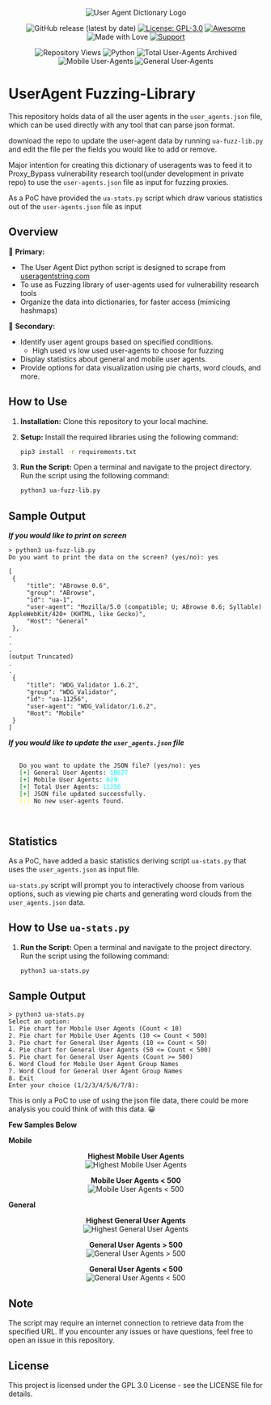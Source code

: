 <p align="center">
  <img src="images/user-agent-dict-logo.png" alt="User Agent Dictionary Logo">
</p>

<div align="center">

![GitHub release (latest by date)](https://img.shields.io/github/v/release/Add3r/UserAgent-Parser)
[![License: GPL-3.0](https://img.shields.io/badge/License-GPL--3.0-yellow.svg)](https://github.com/Add3r/UserAgent-Parser/blob/main/LICENSE)
[![Awesome](https://img.shields.io/badge/Awesome-%F0%9F%98%8E-blueviolet.svg)](https://shields.io/)
![Made with Love](https://img.shields.io/badge/Made%20with-%E2%9D%A4-red.svg)
[![Support](https://img.shields.io/static/v1?label=Support&message=Ko-fi&color=ff5e5b&logo=ko-fi)](https://ko-fi.com/add3r)

![Repository Views](https://komarev.com/ghpvc/?username=Add3r&label=Repository+Views)
![Python](https://img.shields.io/badge/Python-3.11.5-blue.svg)
![Total User-Agents Archived](https://img.shields.io/badge/Total%20User--Agents%20Archived-11080-blue.svg)
![Mobile User-Agents](https://img.shields.io/badge/Mobile%20User--Agents-627-orange.svg)
![General User-Agents](https://img.shields.io/badge/General%20User--Agents-10453-green.svg)

</div>

# UserAgent Fuzzing-Library

This repository holds data of all the user agents in the `user_agents.json` file, which can be used directly with any tool that can parse json format.

download the repo to update the user-agent data by running `ua-fuzz-lib.py` and edit the file per the fields you would like to add or remove.

Major intention for creating this dictionary of useragents was to feed it to Proxy_Bypass vulnerability research tool(under development in private repo) to use the `user-agents.json` file as input for fuzzing proxies.

As a PoC have provided the `ua-stats.py` script which draw various statistics out of the `user-agents.json` file as input

## Overview

🎯 **Primary:**
- The User Agent Dict python script is designed to scrape from [useragentstring.com](https://www.useragentstring.com/pages/All/)
- To use as Fuzzing library of user-agents used for vulnerability research tools
- Organize the data into dictionaries, for faster access (mimicing hashmaps)

🚀 **Secondary:**
- Identify user agent groups based on specified conditions.
   - High used vs low used user-agents to choose for fuzzing
- Display statistics about general and mobile user agents.
- Provide options for data visualization using pie charts, word clouds, and more.

## How to Use

1. **Installation:**
   Clone this repository to your local machine.

2. **Setup:**
   Install the required libraries using the following command:
   
   ```bash
   pip3 install -r requirements.txt
   ```

3. **Run the Script:**
   Open a terminal and navigate to the project directory. Run the script using the following command:

   ```bash
   python3 ua-fuzz-lib.py
   ```

## Sample Output
   
   ***If you would like to print on screen***
   ```
   > python3 ua-fuzz-lib.py
   Do you want to print the data on the screen? (yes/no): yes
   
   [
    {
        "title": "ABrowse 0.6",
        "group": "ABrowse",
        "id": "ua-1",
        "user-agent": "Mozilla/5.0 (compatible; U; ABrowse 0.6; Syllable) AppleWebKit/420+ (KHTML, like Gecko)",
        "Host": "General"
    },
   .
   .
   .
   (output Truncated)
   .
   .
    {
        "title": "WDG_Validator 1.6.2",
        "group": "WDG_Validator",
        "id": "ua-11256",
        "user-agent": "WDG_Validator/1.6.2",
        "Host": "Mobile"
    }
   ]
   ```
   ***If you would like to update the `user_agents.json` file***
   <pre>
   <code>
   Do you want to update the JSON file? (yes/no): yes
   <span style="color: green;">[+]</span> General User Agents: <span style="color: cyan;">10627</span>
   <span style="color: green;">[+]</span> Mobile User Agents: <span style="color: cyan;">629</span>
   <span style="color: green;">[+]</span> Total User Agents: <span style="color: cyan;">11256</span>
   <span style="color: green;">[+]</span> JSON file updated successfully.
   <span style="color: yellow;">[!]</span> No new user-agents found.
   </code>
   </pre>
## Statistics

As a PoC, have added a basic statistics deriving script `ua-stats.py` that uses the `user_agents.json` as input file.

`ua-stats.py` script will prompt you to interactively choose from various options, such as viewing pie charts and generating word clouds from the `user_agents.json` data.

## How to Use `ua-stats.py`

1. **Run the Script:**
   Open a terminal and navigate to the project directory. Run the script using the following command:

   ```bash
   python3 ua-stats.py
   ```

## Sample Output

   ```
   > python3 ua-stats.py
   Select an option:
   1. Pie chart for Mobile User Agents (Count < 10)
   2. Pie chart for Mobile User Agents (10 <= Count < 500)
   3. Pie chart for General User Agents (10 <= Count < 50)
   4. Pie chart for General User Agents (50 <= Count < 500)
   5. Pie chart for General User Agents (Count >= 500)
   6. Word Cloud for Mobile User Agent Group Names
   7. Word Cloud for General User Agent Group Names
   8. Exit
   Enter your choice (1/2/3/4/5/6/7/8): 
   ```

This is only a PoC to use of using the json file data, there could be more analysis you could think of with this data. 😀

**Few Samples Below**

**Mobile**

<p align="center">
  <strong>Highest Mobile User Agents</strong><br>
  <img src="Charts/Highest%20Mobile%20User-agents.png" alt="Highest Mobile User Agents">
</p>

<p align="center">
  <strong>Mobile User Agents &lt; 500</strong><br>
  <img src="Charts/Mobile%20User-agents%20less%20than%20500.png" alt="Mobile User Agents < 500">
</p>

**General**

<p align="center">
  <strong>Highest General User Agents</strong><br>
  <img src="Charts/Highest%20General%20User-agents.png" alt="Highest General User Agents">
</p>

<p align="center">
  <strong>General User Agents &gt; 500</strong><br>
  <img src="Charts/General%20User-agents%20greater%20than%20500.png" alt="General User Agents > 500">
</p>

<p align="center">
  <strong>General User Agents &lt; 500</strong><br>
  <img src="Charts/General%20User-agents%20less%20than%20500.png" alt="General User Agents < 500">
</p>

## Note
The script may require an internet connection to retrieve data from the specified URL.
If you encounter any issues or have questions, feel free to open an issue in this repository.

## License
This project is licensed under the GPL 3.0 License - see the LICENSE file for details.
